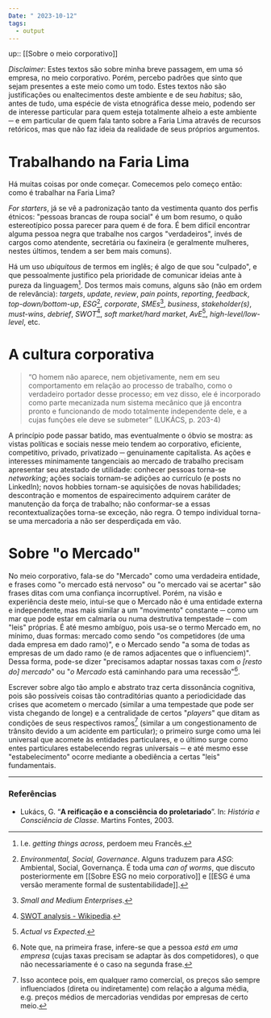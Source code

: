 ```yaml
---
Date: " 2023-10-12"
tags:
  - output
---
```

up:: [[Sobre o meio corporativo]]

*Disclaimer*: Estes textos são sobre minha breve passagem, em uma só empresa, no meio corporativo. Porém, percebo padrões que sinto que sejam presentes a este meio como um todo. Estes textos não são justificações ou enaltecimentos deste ambiente e de seu *habitus*; são, antes de tudo, uma espécie de vista etnográfica desse meio, podendo ser de interesse particular para quem esteja totalmente alheio a este ambiente ─ e em particular de quem fala tanto sobre a Faria Lima através de recursos retóricos, mas que não faz ideia da realidade de seus próprios argumentos.
# Trabalhando na Faria Lima
Há muitas coisas por onde começar. Comecemos pelo começo então: como é trabalhar na Faria Lima?

*For starters*, já se vê a padronização tanto da vestimenta quanto dos perfis étnicos: "pessoas brancas de roupa social" é um bom resumo, o quão estereotípico possa parecer para quem é de fora. É bem difícil encontrar alguma pessoa negra que trabalhe nos cargos "verdadeiros", invés de cargos como atendente, secretária ou faxineira (e geralmente mulheres, nestes últimos, tendem a ser bem mais comuns).

Há um uso *ubiquitous* de termos em inglês; é algo de que sou "culpado", e que pessoalmente justifico pela prioridade de comunicar ideias ante à pureza da linguagem[^1]. Dos termos mais comuns, alguns são (não em ordem de relevância): *targets*, *update*, *review*, *pain points*, *reporting*, *feedback*, *top-down/bottom-up*, *ESG*[^2], *corporate*, *SMEs*[^3], *business*, *stakeholder(s)*, *must-wins*, *debrief*, *SWOT*[^7], *soft market/hard market*, *AvE*[^4], *high-level/low-level*, etc.

# A cultura corporativa
> “O homem não aparece, nem objetivamente, nem em seu comportamento em relação ao processo de trabalho, como o verdadeiro portador desse processo; em vez disso, ele é incorporado como parte mecanizada num sistema mecânico que já encontra pronto e funcionando de modo totalmente independente dele, e a cujas funções ele deve se submeter” (LUKÁCS, p. 203-4)

A princípio pode passar batido, mas eventualmente o óbvio se mostra: as vistas políticas e sociais nesse meio tendem ao corporativo, eficiente, competitivo, privado, privatizado ─ genuinamente capitalista. As ações e interesses minimamente tangenciais ao mercado de trabalho precisam apresentar seu atestado de utilidade: conhecer pessoas torna-se *networking*; ações sociais tornam-se adições ao currículo (e posts no LinkedIn); novos hobbies tornam-se aquisições de novas habilidades; descontração e momentos de espairecimento adquirem caráter de manutenção da força de trabalho; não conformar-se a essas recontextualizações torna-se exceção, não regra. O tempo individual torna-se uma mercadoria a não ser desperdiçada em vão.

# Sobre "o Mercado"
No meio corporativo, fala-se do "Mercado" como uma verdadeira entidade, e frases como "o mercado está nervoso" ou "o mercado vai se acertar" são frases ditas com uma confiança incorruptível. Porém, na visão e experiência deste meio, intui-se que o Mercado não é uma entidade externa e independente, mas mais similar a um "movimento" constante ─ como um mar que pode estar em calmaria ou numa destrutiva tempestade ─  com "leis" próprias. É até mesmo ambíguo, pois usa-se o termo Mercado em, no mínimo, duas formas: mercado como sendo "os competidores (de uma dada empresa em dado ramo)", e o Mercado sendo "a soma de todas as empresas de um dado ramo (e de ramos adjacentes que o influenciem)". Dessa forma, pode-se dizer "precisamos adaptar nossas taxas com *o [resto do] mercado*" ou "*o Mercado* está caminhando para uma recessão"[^5]. 

Escrever sobre algo tão amplo e abstrato traz certa dissonância cognitiva, pois são possíveis coisas tão contraditórias quanto a periodicidade das crises que acometem o mercado (similar a uma tempestade que pode ser vista chegando de longe) e a centralidade de certos "*players*" que ditam as condições de seus respectivos ramos[^6] (similar a um congestionamento de trânsito devido a um acidente em particular); o primeiro surge como uma lei universal que acomete às entidades particulares, e o último surge como entes particulares estabelecendo regras universais ─ e até mesmo esse "estabelecimento" ocorre mediante a obediência a certas "leis" fundamentais.

---
### Referências
- Lukács, G. “**A reificação e a consciência do proletariado**”. In: *História e Consciência de Classe*.
Martins Fontes, 2003.

[^1]: I.e. *getting things across*, perdoem meu Francês.
[^2]: *Environmental, Social, Governance*. Alguns traduzem para *ASG*: Ambiental, Social, Governança. É toda uma *can of worms*, que discuto posteriormente em [[Sobre ESG no meio corporativo]] e [[ESG é uma versão meramente formal de sustentabilidade]].
[^3]: *Small and Medium Enterprises*.
[^4]: *Actual vs Expected*.
[^5]: Note que, na primeira frase, infere-se que a pessoa *está em uma empresa* (cujas taxas precisam se adaptar às dos competidores), o que não necessariamente é o caso na segunda frase.
[^6]: Isso acontece pois, em qualquer ramo comercial, os preços são sempre influenciados (direta ou indiretamente) com relação a alguma média, e.g. preços médios de mercadorias vendidas por empresas de certo meio.
[^7]: [SWOT analysis - Wikipedia](https://en.wikipedia.org/wiki/SWOT_analysis). 